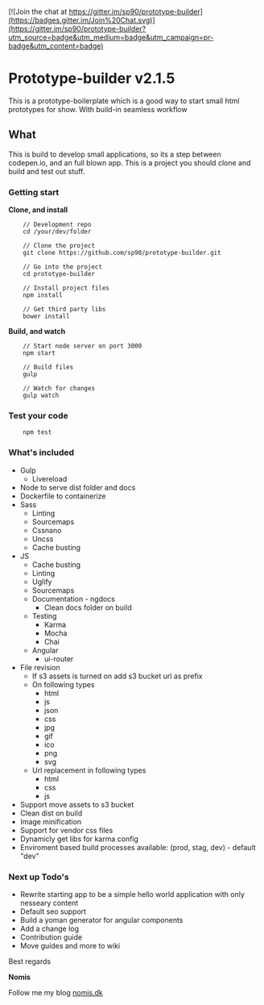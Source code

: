 [![Join the chat at https://gitter.im/sp90/prototype-builder](https://badges.gitter.im/Join%20Chat.svg)](https://gitter.im/sp90/prototype-builder?utm_source=badge&utm_medium=badge&utm_campaign=pr-badge&utm_content=badge)

# Prototype-builder v2.1.5

This is a prototype-boilerplate which is a good way to start small html prototypes for show. With build-in seamless workflow

## What

This is build to develop small applications, so its a step between codepen.io, and an full blown app. This is a project you should clone and build and test out stuff. 

### Getting start

**Clone, and install**

```
	// Development repo
	cd /your/dev/folder

	// Clone the project
	git clone https://github.com/sp90/prototype-builder.git
	
	// Go into the project
	cd prototype-builder
	
	// Install project files
	npm install

	// Get third party libs
	bower install
```

**Build, and watch**

```
	// Start node server on port 3000
	npm start
	
	// Build files
	gulp

	// Watch for changes
	gulp watch
```

### Test your code

```
	npm test
```


### What's included

* Gulp
	* Livereload
* Node to serve dist folder and docs
* Dockerfile to containerize
* Sass
	* Linting
	* Sourcemaps
	* Cssnano
	* Uncss
	* Cache busting
* JS
	* Cache busting
	* Linting
	* Uglify
	* Sourcemaps
	* Documentation - ngdocs
		* Clean docs folder on build
	* Testing
		* Karma
		* Mocha
		* Chai
	* Angular
		* ui-router
* File revision
	* If s3 assets is turned on add s3 bucket url as prefix
	* On following types
		* html
		* js
		* json
		* css
		* jpg
		* gif
		* ico
		* png
		* svg
	* Url replacement in following types
		* html
		* css
		* js
* Support move assets to s3 bucket
* Clean dist on build
* Image minification
* Support for vendor css files
* Dynamicly get libs for karma config
* Enviroment based build processes available: (prod, stag, dev) - default "dev"

### Next up Todo's

* Rewrite starting app to be a simple hello world application with only nesseary content
* Default seo support
* Build a yoman generator for angular components
* Add a change log
* Contribution guide
* Move guides and more to wiki

Best regards

**Nomis**


Follow me my blog <a href="http://nomis.dk">nomis.dk</a>
